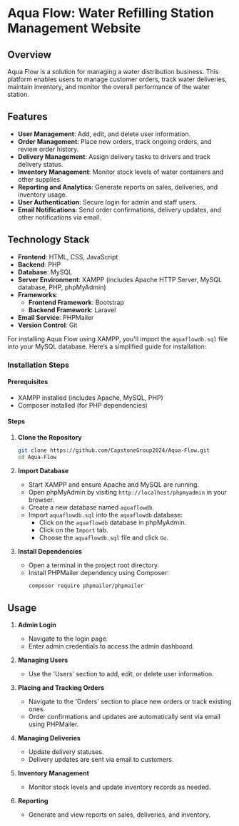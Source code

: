 # Aqua Flow: Water Refilling Station Management Website

## Overview

Aqua Flow is a solution for managing a water distribution business. This platform enables users to manage customer orders, track water deliveries, maintain inventory, and monitor the overall performance of the water station. 

## Features

- **User Management**: Add, edit, and delete user information.
- **Order Management**: Place new orders, track ongoing orders, and review order history.
- **Delivery Management**: Assign delivery tasks to drivers and track delivery status.
- **Inventory Management**: Monitor stock levels of water containers and other supplies.
- **Reporting and Analytics**: Generate reports on sales, deliveries, and inventory usage.
- **User Authentication**: Secure login for admin and staff users.
- **Email Notifications**: Send order confirmations, delivery updates, and other notifications via email.

## Technology Stack

- **Frontend**: HTML, CSS, JavaScript
- **Backend**: PHP
- **Database**: MySQL
- **Server Environment**: XAMPP (includes Apache HTTP Server, MySQL database, PHP, phpMyAdmin)
- **Frameworks**: 
  - **Frontend Framework**: Bootstrap
  - **Backend Framework**: Laravel
- **Email Service**: PHPMailer
- **Version Control**: Git

For installing Aqua Flow using XAMPP, you'll import the `aquaflowdb.sql` file into your MySQL database. Here’s a simplified guide for installation:

### Installation Steps

#### Prerequisites
- XAMPP installed (includes Apache, MySQL, PHP)
- Composer installed (for PHP dependencies)

#### Steps

1. **Clone the Repository**
   ```bash
   git clone https://github.com/CapstoneGroup2024/Aqua-Flow.git
   cd Aqua-Flow
   ```

2. **Import Database**
   - Start XAMPP and ensure Apache and MySQL are running.
   - Open phpMyAdmin by visiting `http://localhost/phpmyadmin` in your browser.
   - Create a new database named `aquaflowdb`.
   - Import `aquaflowdb.sql` into the `aquaflowdb` database:
     - Click on the `aquaflowdb` database in phpMyAdmin.
     - Click on the `Import` tab.
     - Choose the `aquaflowdb.sql` file and click `Go`.

3. **Install Dependencies**
   - Open a terminal in the project root directory.
   - Install PHPMailer dependency using Composer:
     ```bash
     composer require phpmailer/phpmailer
     ```

## Usage

1. **Admin Login**

   - Navigate to the login page.
   - Enter admin credentials to access the admin dashboard.

2. **Managing Users**

   - Use the 'Users' section to add, edit, or delete user information.

3. **Placing and Tracking Orders**

   - Navigate to the 'Orders' section to place new orders or track existing ones.
   - Order confirmations and updates are automatically sent via email using PHPMailer.

4. **Managing Deliveries**

   - Update delivery statuses.
   - Delivery updates are sent via email to customers.

5. **Inventory Management**

   - Monitor stock levels and update inventory records as needed.

6. **Reporting**

   - Generate and view reports on sales, deliveries, and inventory.
